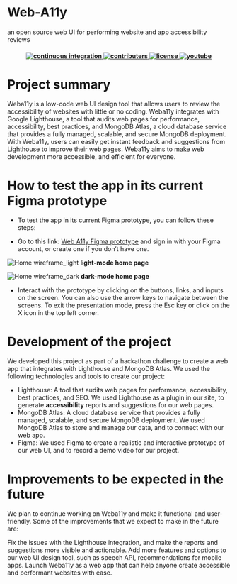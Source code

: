 # Web-A11y
an open source web UI for performing website and app accessibility reviews

<h4 align="center">
  <a href="https://github.com/dottymatrix/WebA11y/actions/workflows/ci.yml">
    <img src="https://img.shields.io/github/actions/workflow/status/amplication/amplication/ci.yml?branch=master&label=pipeline&style=flat-square" alt="continuous integration">
  </a>
  <a href="https://github.com/dottymatrix/WebA11y/graphs/contributors">
    <img src="https://img.shields.io/github/contributors-anon/amplication/amplication?color=yellow&style=flat-square" alt="contributers">
  </a>
  <a href="https://opensource.org/licenses/Apache-2.0">
    <img src="https://img.shields.io/badge/apache%202.0-blue.svg?style=flat-square&label=license" alt="license">
  </a>
  <a href="https://youtu.be/L-4dO-Ogm0k">
    <img src="https://img.shields.io/badge/youtube-d95652.svg?style=flat-square&" alt="youtube">
  </a>
</h4>

# Project summary
Weba11y is a low-code web UI design tool that allows users to review the accessibility of websites with little or no coding. Weba11y integrates with Google Lighthouse, a tool that audits web pages for performance, accessibility, best practices, and MongoDB Atlas, a cloud database service that provides a fully managed, scalable, and secure MongoDB deployment. With Weba11y, users can easily get instant feedback and suggestions from Lighthouse to improve their web pages. Weba11y aims to make web development more accessible, and efficient for everyone.

# How to test the app in its current Figma prototype
- To test the app in its current Figma prototype, you can follow these steps:

- Go to this link: <a href="https://www.figma.com/proto/dP4GFkxhqALtqqzypZgWKc/WebA11y?page-id=1%3A31&type=design&node-id=9-2&viewport=585%2C7%2C0.11&t=PQoscQ1HO8oPrWpF-1&scaling=contain&starting-point-node-id=9%3A2&mode=design">Web A11y Figma prototype</a> and sign in with your Figma account, or create one if you don’t have one.

![Home wireframe_light](https://github.com/dottymatrix/Web-A11y/assets/102636953/d5f17083-7178-433a-8f9f-6ec2128b8168)
**light-mode home page**

![Home wireframe_dark](https://github.com/dottymatrix/Web-A11y/assets/102636953/caa1a075-9674-4e14-a89c-f3753fed7c6f)
**dark-mode home page**

- Interact with the prototype by clicking on the buttons, links, and inputs on the screen. You can also use the arrow keys to navigate between the screens.
To exit the presentation mode, press the Esc key or click on the X icon in the top left corner.

# Development of the project
We developed this project as part of a hackathon challenge to create a web app that integrates with Lighthouse and MongoDB Atlas. We used the following technologies and tools to create our project:
- Lighthouse: A tool that audits web pages for performance, accessibility, best practices, and SEO. We used Lighthouse as a plugin in our site, to generate **accessibility** reports and suggestions for our web pages.
- MongoDB Atlas: A cloud database service that provides a fully managed, scalable, and secure MongoDB deployment. We used MongoDB Atlas to store and manage our data, and to connect with our web app.
- Figma: We used Figma to create a realistic and interactive prototype of our web UI, and to record a demo video for our project.

# Improvements to be expected in the future
We plan to continue working on Weba11y and make it functional and user-friendly. Some of the improvements that we expect to make in the future are:

Fix the issues with the Lighthouse integration, and make the reports and suggestions more visible and actionable.
Add more features and options to our web UI design tool, such as speech API, recommendations for mobile apps.
Launch Weba11y as a web app that can help anyone create accessible and performant websites with ease.
